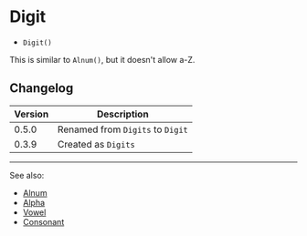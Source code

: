 # Digit

- `Digit()`

This is similar to `Alnum()`, but it doesn't allow a-Z.

## Changelog

Version | Description
--------|-------------
  0.5.0 | Renamed from `Digits` to `Digit`
  0.3.9 | Created as `Digits`

***
See also:

- [Alnum](Alnum.md)
- [Alpha](Alpha.md)
- [Vowel](Vowel.md)
- [Consonant](Consonant.md)
